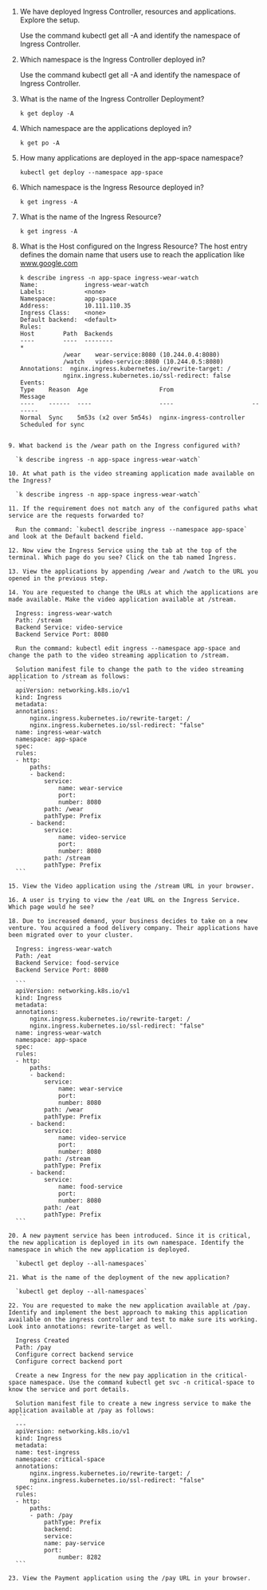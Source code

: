 1. We have deployed Ingress Controller, resources and applications. Explore the setup.

    Use the command kubectl get all -A and identify the namespace of Ingress Controller.

2. Which namespace is the Ingress Controller deployed in?

    Use the command kubectl get all -A and identify the namespace of Ingress Controller.

3. What is the name of the Ingress Controller Deployment?

    `k get deploy -A`

4. Which namespace are the applications deployed in?

    `k get po -A`

5. How many applications are deployed in the app-space namespace?

    `kubectl get deploy --namespace app-space`

6. Which namespace is the Ingress Resource deployed in?

    `k get ingress -A`

7. What is the name of the Ingress Resource?

    `k get ingress -A`

8. What is the Host configured on the Ingress Resource? The host entry defines the domain name that users use to reach the application like www.google.com

    ```
    k describe ingress -n app-space ingress-wear-watch 
    Name:             ingress-wear-watch
    Labels:           <none>
    Namespace:        app-space
    Address:          10.111.110.35
    Ingress Class:    <none>
    Default backend:  <default>
    Rules:
    Host        Path  Backends
    ----        ----  --------
    *           
                /wear    wear-service:8080 (10.244.0.4:8080)
                /watch   video-service:8080 (10.244.0.5:8080)
    Annotations:  nginx.ingress.kubernetes.io/rewrite-target: /
                nginx.ingress.kubernetes.io/ssl-redirect: false
    Events:
    Type    Reason  Age                    From                      Message
    ----    ------  ----                   ----                      -------
    Normal  Sync    5m53s (x2 over 5m54s)  nginx-ingress-controller  Scheduled for sync
  ```

9. What backend is the /wear path on the Ingress configured with?

    `k describe ingress -n app-space ingress-wear-watch`

10. At what path is the video streaming application made available on the Ingress?

    `k describe ingress -n app-space ingress-wear-watch`

11. If the requirement does not match any of the configured paths what service are the requests forwarded to?

    Run the command: `kubectl describe ingress --namespace app-space` and look at the Default backend field.

12. Now view the Ingress Service using the tab at the top of the terminal. Which page do you see? Click on the tab named Ingress.

13. View the applications by appending /wear and /watch to the URL you opened in the previous step.

14. You are requested to change the URLs at which the applications are made available. Make the video application available at /stream.

    Ingress: ingress-wear-watch
    Path: /stream
    Backend Service: video-service
    Backend Service Port: 8080

    Run the command: kubectl edit ingress --namespace app-space and change the path to the video streaming application to /stream.

    Solution manifest file to change the path to the video streaming application to /stream as follows:
    ```
    apiVersion: networking.k8s.io/v1
    kind: Ingress
    metadata:
    annotations:
        nginx.ingress.kubernetes.io/rewrite-target: /
        nginx.ingress.kubernetes.io/ssl-redirect: "false"
    name: ingress-wear-watch
    namespace: app-space
    spec:
    rules:
    - http:
        paths:
        - backend:
            service:
                name: wear-service
                port: 
                number: 8080
            path: /wear
            pathType: Prefix
        - backend:
            service:
                name: video-service
                port: 
                number: 8080
            path: /stream
            pathType: Prefix
    ```

15. View the Video application using the /stream URL in your browser.

16. A user is trying to view the /eat URL on the Ingress Service. Which page would he see?

18. Due to increased demand, your business decides to take on a new venture. You acquired a food delivery company. Their applications have been migrated over to your cluster.

    Ingress: ingress-wear-watch
    Path: /eat
    Backend Service: food-service
    Backend Service Port: 8080

    ```
    apiVersion: networking.k8s.io/v1
    kind: Ingress
    metadata:
    annotations:
        nginx.ingress.kubernetes.io/rewrite-target: /
        nginx.ingress.kubernetes.io/ssl-redirect: "false"
    name: ingress-wear-watch
    namespace: app-space
    spec:
    rules:
    - http:
        paths:
        - backend:
            service:
                name: wear-service
                port: 
                number: 8080
            path: /wear
            pathType: Prefix
        - backend:
            service:
                name: video-service
                port: 
                number: 8080
            path: /stream
            pathType: Prefix
        - backend:
            service:
                name: food-service
                port: 
                number: 8080
            path: /eat
            pathType: Prefix
    ```

20. A new payment service has been introduced. Since it is critical, the new application is deployed in its own namespace. Identify the namespace in which the new application is deployed.

    `kubectl get deploy --all-namespaces`

21. What is the name of the deployment of the new application?

    `kubectl get deploy --all-namespaces`

22. You are requested to make the new application available at /pay. Identify and implement the best approach to making this application available on the ingress controller and test to make sure its working. Look into annotations: rewrite-target as well.

    Ingress Created
    Path: /pay
    Configure correct backend service
    Configure correct backend port

    Create a new Ingress for the new pay application in the critical-space namespace. Use the command kubectl get svc -n critical-space to know the service and port details.

    Solution manifest file to create a new ingress service to make the application available at /pay as follows:
    ```
    ---
    apiVersion: networking.k8s.io/v1
    kind: Ingress
    metadata:
    name: test-ingress
    namespace: critical-space
    annotations:
        nginx.ingress.kubernetes.io/rewrite-target: /
        nginx.ingress.kubernetes.io/ssl-redirect: "false"
    spec:
    rules:
    - http:
        paths:
        - path: /pay
            pathType: Prefix
            backend:
            service:
            name: pay-service
            port:
                number: 8282
    ```

23. View the Payment application using the /pay URL in your browser.

